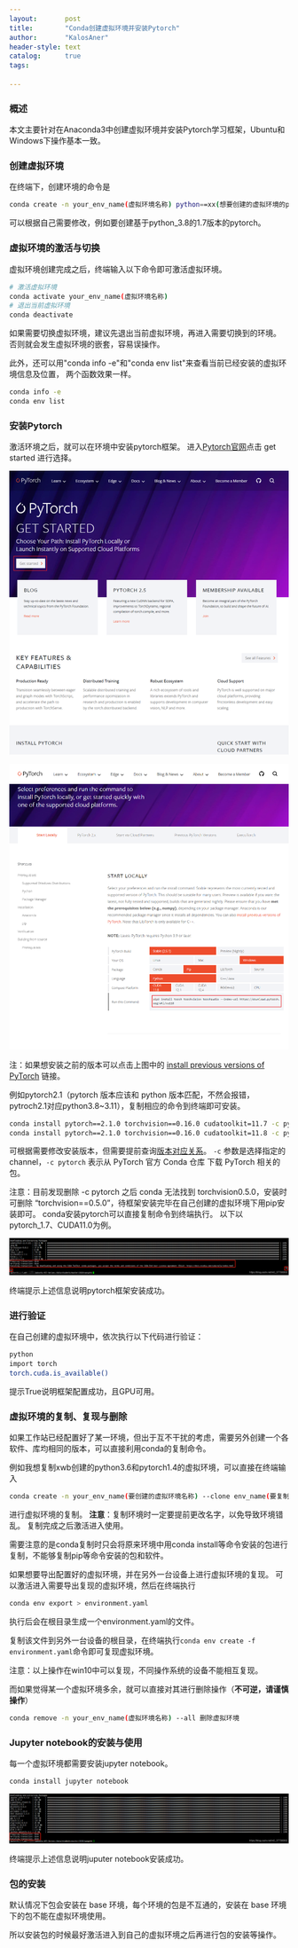 ```yaml
---
layout:       post
title:        "Conda创建虚拟环境并安装Pytorch"
author:       "KalosAner"
header-style: text
catalog:      true
tags:

---
```


### 概述

本文主要针对在Anaconda3中创建虚拟环境并安装Pytorch学习框架，Ubuntu和Windows下操作基本一致。

### 创建虚拟环境

在终端下，创建环境的命令是

```sh
conda create -n your_env_name(虚拟环境名称) python==xx(想要创建的虚拟环境的python版本号)
```

可以根据自己需要修改，例如要创建基于python_3.8的1.7版本的pytorch。

### 虚拟环境的激活与切换

虚拟环境创建完成之后，终端输入以下命令即可激活虚拟环境。

```sh
# 激活虚拟环境
conda activate your_env_name(虚拟环境名称)
# 退出当前虚拟环境
conda deactivate
```

如果需要切换虚拟环境，建议先退出当前虚拟环境，再进入需要切换到的环境。 否则就会发生虚拟环境的嵌套，容易误操作。

此外，还可以用"conda info -e"和"conda env list"来查看当前已经安装的虚拟环境信息及位置， 两个函数效果一样。

```sh
conda info -e
conda env list
```

### 安装Pytorch

激活环境之后，就可以在环境中安装pytorch框架。 进入[Pytorch官网](https://pytorch.org/)点击 get started 进行选择。

![Snipaste_2024-12-02_12-29-55](\img\in-post\Snipaste_2024-12-02_12-29-55.png)

![Snipaste_2024-12-02_12-30-37](\img\in-post\Snipaste_2024-12-02_12-30-37.png)

注：如果想安装之前的版本可以点击上图中的 [install previous versions of PyTorch](https://pytorch.org/get-started/previous-versions) 链接。

例如pytorch2.1（pytorch 版本应该和 python 版本匹配，不然会报错，pytroch2.1对应python3.8~3.11），复制相应的命令到终端即可安装。

```sh
conda install pytorch==2.1.0 torchvision==0.16.0 cudatoolkit=11.7 -c pytorch -c nvidia
conda install pytorch==2.1.0 torchvision==0.16.0 cudatoolkit=11.8 -c pytorch -c nvidia
```

可根据需要修改安装版本，但需要提前查询[版本对应关系](https://kalosaner.github.io/2024/12/02/PyTorch-TorchVision-CUDA-Toolkit-%E5%92%8C-Python-%E7%89%88%E6%9C%AC%E7%9A%84%E5%AF%B9%E5%BA%94%E5%85%B3%E7%B3%BB/)。
`-c` 参数是选择指定的 channel，`-c pytorch` 表示从 PyTorch 官方 Conda 仓库 下载 PyTorch 相关的包。

注意：目前发现删除 -c pytorch 之后 conda 无法找到 torchvision0.5.0，安装时可删除 “torchvision==0.5.0”，待框架安装完毕在自己创建的虚拟环境下用pip安装即可。
conda安装pytorch可以直接复制命令到终端执行。 以下以pytorch_1.7、CUDA11.0为例。

![c9456ca53685876b958f09dd7c3cd5ad](\img\in-post\c9456ca53685876b958f09dd7c3cd5ad.png)

终端提示上述信息说明pytorch框架安装成功。

### 进行验证

在自己创建的虚拟环境中，依次执行以下代码进行验证：

```sh
python 
import torch 
torch.cuda.is_available() 
```

提示True说明框架配置成功，且GPU可用。

### 虚拟环境的复制、复现与删除

如果工作站已经配置好了某一环境，但出于互不干扰的考虑，需要另外创建一个各软件、库均相同的版本，可以直接利用conda的复制命令。

例如我想复制xwb创建的python3.6和pytorch1.4的虚拟环境，可以直接在终端输入

```sh
conda create -n your_env_name(要创建的虚拟环境名称) --clone env_name(要复制的虚拟环境名称)
```

进行虚拟环境的复制。
**注意**：复制环境时一定要提前更改名字，以免导致环境错乱。
复制完成之后激活进入使用。

需要注意的是conda复制时只会将原来环境中用conda install等命令安装的包进行复制，不能够复制pip等命令安装的包和软件。

如果想要导出配置好的虚拟环境，并在另外一台设备上进行虚拟环境的复现。
可以激活进入需要导出复现的虚拟环境，然后在终端执行

```sh
conda env export > environment.yaml 
```

执行后会在根目录生成一个environment.yaml的文件。

复制该文件到另外一台设备的根目录，在终端执行`conda env create -f environment.yaml`命令即可复现虚拟环境。

注意：以上操作在win10中可以复现，不同操作系统的设备不能相互复现。

而如果觉得某一个虚拟环境多余，就可以直接对其进行删除操作（**不可逆，请谨慎操作**）

```sh
conda remove -n your_env_name(虚拟环境名称) --all 删除虚拟环境
```

### Jupyter notebook的安装与使用

每一个虚拟环境都需要安装jupyter notebook。

```javascript
conda install jupyter notebook
```

![f2b1ccb6ae07b48621c0553716bade0a](\img\in-post\f2b1ccb6ae07b48621c0553716bade0a.png)

终端提示上述信息说明juputer notebook安装成功。

### 包的安装

默认情况下包会安装在 base 环境，每个环境的包是不互通的，安装在 base 环境下的包不能在虚拟环境使用。

所以安装包的时候最好激活进入到自己的虚拟环境之后再进行包的安装等操作。

